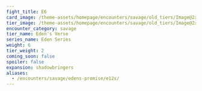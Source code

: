 ```yaml
---
fight_title: E6
card_image: /theme-assets/homepage/encounters/savage/old_tiers/Image@2x.png
tier_image: /theme-assets/homepage/encounters/savage/old_tiers/Image@2x.png
encounter_category: savage
tier_name: Eden's Verse
series_name: Eden Series
weight: 6
tier_weight: 2
coming_soon: false
spoiler: false
expansion: shadowbringers
aliases:
  - /encounters/savage/edens-promise/e12s/
---
```

